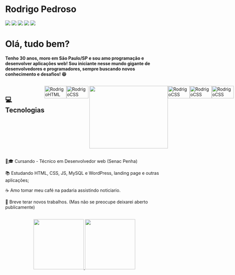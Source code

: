 # Rodrigo Pedroso
<div> 
    <a href="https://github.com/R0drigo-Pedroso">
    <a href="https://www.instagram.com/rodrigo.pedros0/" target="_blank"><img src="https://img.shields.io/badge/Instagram-E4405F?style=for-the-badge&logo=instagram&logoColor=white" target="_blank"></a>
   <a href="https://discord.com/channels/@me" target="_blank"><img src="https://img.shields.io/badge/Discord-7289DA?style=for-the-badge&logo=discord&logoColor=white" target="_blank"></a> 
    <a href = "mailto:rodrigo.pedroso@live.com"><img src="https://img.shields.io/badge/Microsoft_Outlook-0078D4?style=for-the-badge&logo=microsoft-outlook&logoColor=white"></a>
    <a href="https://www.linkedin.com/in/rodrig0pedros0/" target="_blank"><img src="https://img.shields.io/badge/-LinkedIn-%230077B5?style=for-the-badge&logo=linkedin&logoColor=white" target="_blank"></a> 
        <a href="https://api.whatsapp.com/send?phone=5511987618534" target="_blank"><img src="https://img.shields.io/badge/WhatsApp-25D366?style=for-the-badge&logo=whatsapp&logoColor=white"></a> 
</div>
  
  # Olá, tudo bem?
  #### Tenho 30 anos, moro em São Paulo/SP e sou amo programação e desenvolver aplicações web! Sou iniciante nesse mundo gigante de desenvolvedores e programadores, sempre buscando novos conhecimento e desafios! 😆
  
  ##

<div style="display: flex">
    
  ## 💻 Tecnologias 
  
  <!--<img align="center" alt="Rodrigo-Js" height="30" width="40" src="https://raw.githubusercontent.com/devicons/devicon/master/icons/javascript/javascript-plain.svg">-->
  <!--<img align="center" alt="Rodrigo-React" height="30" width="40" src="https://raw.githubusercontent.com/devicons/devicon/master/icons/react/react-original.svg">-->
  <img align="center" alt="RodrigoHTML" height="40" width="70" src="https://cdn.jsdelivr.net/gh/devicons/devicon/icons/html5/html5-original.svg">
  <img align="center" alt="RodrigoCSS" height="40" width="70" src="https://cdn.jsdelivr.net/gh/devicons/devicon/icons/css3/css3-original.svg"> 
  <img align="right" src="https://media.giphy.com/media/jNkPN2fBWFeX9ZtldB/giphy.gif" width="250" height="200"/>
  <img align="center" alt="RodrigoCSS" height="40" width="70" src="https://cdn.jsdelivr.net/gh/devicons/devicon/icons/git/git-original.svg">
  <img align="center" alt="RodrigoCSS" height="40" width="70" src="https://cdn.jsdelivr.net/gh/devicons/devicon/icons/javascript/javascript-original.svg">
  <img align="center" alt="RodrigoCSS" height="40" width="70" src="https://cdn.jsdelivr.net/gh/devicons/devicon/icons/wordpress/wordpress-plain.svg">
    
  
  
  
</div>
  <br>
    
  👨🎓 Cursando - Técnico em Desenvolvedor web (Senac Penha)
                                                                                        
  📚 Estudando HTML, CSS, JS, MySQL e WordPress, landing page e outras aplicações;
  
  ☕ Amo tomar meu café na padaria assistindo noticiario.
  
  💼 Breve terar novos trabalhos. (Mas não se preocupe deixarei aberto publicamente)
    

##
 
<div align="center">
  <a href="https://github.com/R0drigo-Pedroso">
  <img height="160em" src="https://github-readme-stats.vercel.app/api?username=R0drigo-Pedroso&show_icons=true&theme=gotham&include_all_commits=true&count_private=true"/>
  <img height="160em" src="https://github-readme-stats.vercel.app/api/top-langs/?username=R0drigo-Pedroso&layout=compact&langs_count=7&theme=gotham"/>
</div>
    
##
